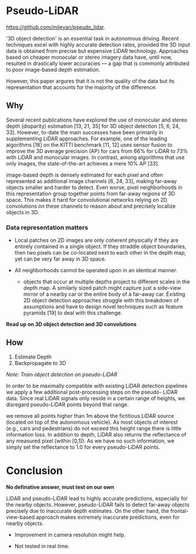 # Pseudo-LiDAR
<https://github.com/mileyan/pseudo_lidar>.

'3D object detection' is an essential task in autonomous
driving. Recent techniques excel with highly accurate detection rates, provided the 3D input data is obtained from precise but expensive LiDAR technology. Approaches based on cheaper monocular or stereo imagery data have, until now, resulted in drastically lower accuracies — a gap that is commonly attributed to poor image-based depth estimation.

However, this paper argures that it is not the quality of the data but its representation that accounts for the majority of the difference.

## Why

Several recent publications have explored the use of
monocular and stereo depth (disparity) estimation [13, 21,
35] for 3D object detection [5, 6, 24, 33]. However, to-date the main successes have been primarily in supplementing LiDAR approaches. For example, one of the leading algorithms [18] on the KITTI benchmark [11, 12] uses sensor fusion to improve the 3D average precision (AP) for cars from 66% for LiDAR to 73% with LiDAR and monocular images. In contrast, among algorithms that use only images, the state-of-the-art achieves a mere 10% AP [33].

image-based depth is densely estimated for each pixel and often represented as additional image channels [6, 24, 33], making far-away objects smaller and harder to detect. Even worse, pixel neighborhoods in this representation group together points from far-away regions of 3D space. This makes it hard for convolutional networks relying on 2D convolutions on these channels to reason about and precisely localize objects in 3D.

### Data representation matters

- Local patches on 2D images are only coherent physically if they are entirely contained in a single object. If they straddle object boundaries, then two pixels can be co-located next to each other in the depth map, yet can be very far away in 3D space.

- All neighborhoods cannot be operated upon in an identical manner.

  - objects that occur at multiple depths project to different scales in the depth map. A similarly sized patch might capture just a side-view mirror of a nearby car or the entire body of a far-away car. Existing 2D object detection approaches struggle with this breakdown of assumptions and have to design novel techniques such as feature pyramids [19] to deal with this challenge.

**Read up on 3D object detection and 3D convolutions**


## How

1. Estimate Depth
2. Backpropagate to 3D

*Note: Train object detection on pseudo-LiDAR*

In order to be maximally
compatible with existing LiDAR detection pipelines we apply a few additional post-processing steps on the pseudo- LiDAR data. Since real LiDAR signals only reside in a certain range of heights, we disregard pseudo-LiDAR points beyond that range.

we remove all points higher than 1m
above the fictitious LiDAR source (located on top of the autonomous vehicle). As most objects of interest (e.g., cars and pedestrians) do not exceed this height range there is little information loss. In addition to depth, LiDAR also returns the reflectance of any measured pixel (within [0,1]).
As we have no such information, we simply set the reflectance to 1.0 for every pseudo-LiDAR points.

# Conclusion

**No definative answer, must test on our own**

LiDAR and pseudo-LiDAR lead to highly accurate predictions, especially for the nearby objects. However, pseudo-LiDAR fails to detect far-away objects precisely due to inaccurate depth estimates. On the other hand, the frontal-view-based approach makes extremely inaccurate predictions, even for
nearby objects.

- Improvement in camera resolution might help.

- Not tested in real time.
